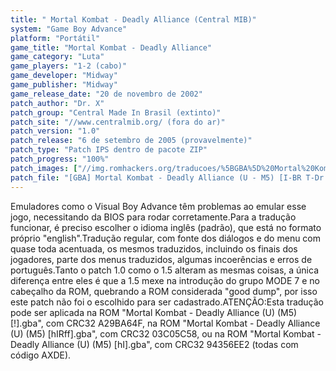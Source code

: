```yaml
---
title: " Mortal Kombat - Deadly Alliance (Central MIB)"
system: "Game Boy Advance"
platform: "Portátil"
game_title: "Mortal Kombat - Deadly Alliance"
game_category: "Luta"
game_players: "1-2 (cabo)"
game_developer: "Midway"
game_publisher: "Midway"
game_release_date: "20 de novembro de 2002"
patch_author: "Dr. X"
patch_group: "Central Made In Brasil (extinto)"
patch_site: "//www.centralmib.org/ (fora do ar)"
patch_version: "1.0"
patch_release: "6 de setembro de 2005 (provavelmente)"
patch_type: "Patch IPS dentro de pacote ZIP"
patch_progress: "100%"
patch_images: ["//img.romhackers.org/traducoes/%5BGBA%5D%20Mortal%20Kombat%20-%20Deadly%20Alliance%20-%20Central%20MIB%20-%201.png","//img.romhackers.org/traducoes/%5BGBA%5D%20Mortal%20Kombat%20-%20Deadly%20Alliance%20-%20Central%20MIB%20-%202.png","//img.romhackers.org/traducoes/%5BGBA%5D%20Mortal%20Kombat%20-%20Deadly%20Alliance%20-%20Central%20MIB%20-%203.png"]
patch_file: "[GBA] Mortal Kombat - Deadly Alliance (U - M5) [I-BR T-Dr. X G-Central MIB V-1.5 P-100% A-2005].zip"
---
```

Emuladores como o Visual Boy Advance têm problemas ao emular esse jogo, necessitando da BIOS para rodar corretamente.Para a tradução funcionar, é preciso escolher o idioma inglês (padrão), que está no formato próprio "english".Tradução regular, com fonte dos diálogos e do menu com quase toda acentuada, os mesmos traduzidos, incluindo os finais dos jogadores, parte dos menus traduzidos, algumas incoerências e erros de português.Tanto o patch 1.0 como o 1.5 alteram as mesmas coisas, a única diferença entre eles é que a 1.5 mexe na introdução do grupo MODE 7 e no cabeçalho da ROM, quebrando a ROM considerada "good dump", por isso este patch não foi o escolhido para ser cadastrado.ATENÇÃO:Esta tradução pode ser aplicada na ROM "Mortal Kombat - Deadly Alliance (U) (M5) [!].gba", com CRC32 A29BA64F, na ROM "Mortal Kombat - Deadly Alliance (U) (M5) [hIRff].gba", com CRC32 03C05C58, ou na ROM "Mortal Kombat - Deadly Alliance (U) (M5) [hI].gba", com CRC32 94356EE2 (todas com código AXDE).